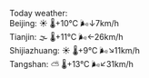 Today weather:  
Beijing: ☀️   🌡️+10°C 🌬️↓7km/h  
Tianjin: 🌫  🌡️+11°C 🌬️←26km/h  
Shijiazhuang: ☀️   🌡️+9°C 🌬️↘11km/h  
Tangshan: ⛅️  🌡️+13°C 🌬️↙31km/h  

